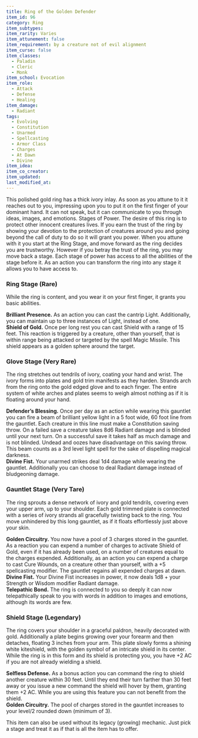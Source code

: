 ```yaml
---
title: Ring of the Golden Defender
item_id: 96
category: Ring
item_subtypes:
item_rarity: Varies
item_attunement: false
item_requirement: by a creature not of evil alignment
item_curse: false
item_classes:
  - Paladin
  - Cleric
  - Monk
item_school: Evocation
item_role:
  - Attack
  - Defense
  - Healing
item_damage:
  - Radiant
tags:
  - Evolving
  - Constitution
  - Unarmed
  - Spellcasting
  - Armor Class
  - Charges
  - At Dawn
  - Divine
item_idea:
item_co_creator:
item_updated:
last_modified_at:
---
```


This polished gold ring has a thick ivory inlay. As soon as you attune to it it reaches out to you, impressing upon you to put it on the first finger of your dominant hand. It can not speak, but it can communicate to you through ideas, images, and emotions. 
Stages of Power. The desire of this ring is to protect other innocent creatures lives. If you earn the trust of the ring by showing your devotion to the protection of creatures around you and going beyond the call of duty to do so it will grant you power. When you attune with it you start at the Ring Stage, and move forward as the ring decides you are trustworthy. However if you betray the trust of the ring, you may move back a stage.
Each stage of power has access to all the abilities of the stage before it. As an action you can transform the ring into any stage it allows you to have access to.

### Ring Stage (Rare)
While the ring is content, and you wear it on your first finger, it grants you basic abilities.

**Brilliant Presence.** As an action you can cast the cantrip <magic-spell>Light</magic-spell>. Additionally, you can maintain up to three instances of <magic-spell>Light</magic-spell>, instead of one.    
**Shield of Gold.** Once per long rest you can cast <magic-spell>Shield</magic-spell> with a range of 15 feet. This reaction is triggered by a creature, other than yourself, that is within range being attacked or targeted by the spell Magic Missile. This shield appears as a golden sphere around the target.

### Glove Stage (Very Rare)
The ring stretches out tendrils of ivory, coating your hand and wrist. The ivory forms into plates and gold trim manifests as they harden. Strands arch from the ring onto the gold edged glove and to each finger. The entire system of white arches and plates seems to weigh almost nothing as if it is floating around your hand.

**Defender’s Blessing.** Once per day as an action while wearing this gauntlet you can fire a beam of brilliant yellow light in a 5 foot wide, 60 foot line from the gauntlet. Each creature in this line must make a Constitution saving throw. On a failed save a creature takes 8d6 Radiant damage and is blinded until your next turn. On a successful save it takes half as much damage and is not blinded. Undead and oozes have disadvantage on this saving throw. This beam counts as a 3rd level light spell for the sake of dispelling magical darkness.    
**Divine Fist.** Your unarmed strikes deal 1d4 damage while wearing the gauntlet. Additionally you can choose to deal Radiant damage instead of bludgeoning damage.

### Gauntlet Stage (Very Tare)
The ring sprouts a dense network of ivory and gold tendrils, covering even your upper arm, up to your shoulder. Each gold trimmed plate is connected with a series of ivory strands all gracefully twisting back to the ring. You move unhindered by this long gauntlet, as if it floats effortlessly just above your skin.

**Golden Circuitry.** You now have a pool of 3 charges stored in the gauntlet. As a reaction you can expend a number of charges to activate Shield of Gold, even if it has already been used, on a number of creatures equal to the charges expended.
Additionally, as an action you can expend a charge to cast <magic-spell>Cure Wounds</magic-spell>, on a creature other than yourself, with a +5 spellcasting modifier.
The gauntlet regains all expended charges at dawn.    
**Divine Fist.** Your Divine Fist increases in power, it now deals 1d8 + your Strength or Wisdom modifier Radiant damage.    
**Telepathic Bond.** The ring is connected to you so deeply it can now telepathically speak to you with words in addition to images and emotions, although its words are few.

### Shield Stage (Legendary)
The ring covers your shoulder in a graceful paldron, heavily decorated with gold. Additionally a plate begins growing over your forearm and then detaches, floating 3 inches from your arm. This plate slowly forms a shining white kiteshield, with the golden symbol of an intricate shield in its center.
While the ring is in this form and its shield is protecting you, you have +2 AC if you are not already wielding a shield.

**Selfless Defense.** As a bonus action you can command the ring to shield another creature within 30 feet. Until they end their turn farther than 30 feet away or you issue a new command the shield will hover by them, granting them +2 AC. While you are using this feature you can not benefit from the shield.    
**Golden Circuitry.** The pool of charges stored in the gauntlet increases to your level/2 rounded down (minimum of 3).

<section id="note">
This item can also be used without its legacy (growing) mechanic. Just pick a stage and treat it as if that is all the item has to offer.
</section>